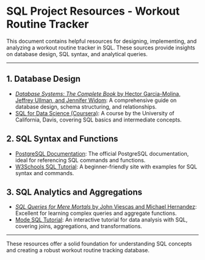 
# SQL Project Resources - Workout Routine Tracker

This document contains helpful resources for designing, implementing, and analyzing a workout routine tracker in SQL. These sources provide insights on database design, SQL syntax, and analytical queries.

---

## 1. Database Design
- [*Database Systems: The Complete Book* by Hector Garcia-Molina, Jeffrey Ullman, and Jennifer Widom](https://www.amazon.com/Database-Systems-Complete-Hector-Garcia-Molina/dp/0131873253): A comprehensive guide on database design, schema structuring, and relationships.
- [SQL for Data Science (Coursera)](https://www.coursera.org/learn/sql-for-data-science): A course by the University of California, Davis, covering SQL basics and intermediate concepts.

## 2. SQL Syntax and Functions
- [PostgreSQL Documentation](https://www.postgresql.org/docs/): The official PostgreSQL documentation, ideal for referencing SQL commands and functions.
- [W3Schools SQL Tutorial](https://www.w3schools.com/sql/): A beginner-friendly site with examples for SQL syntax and commands.

## 3. SQL Analytics and Aggregations
- [*SQL Queries for Mere Mortals* by John Viescas and Michael Hernandez](https://www.amazon.com/SQL-Queries-Mere-Mortals-Hands/dp/0134858339): Excellent for learning complex queries and aggregate functions.
- [Mode SQL Tutorial](https://mode.com/sql-tutorial/): An interactive tutorial for data analysis with SQL, covering joins, aggregations, and transformations.

---

These resources offer a solid foundation for understanding SQL concepts and creating a robust workout routine tracking database.
